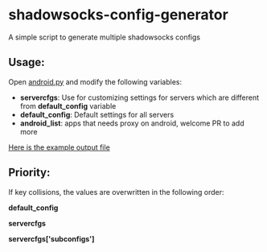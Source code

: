 # shadowsocks-config-generator
A simple script to generate multiple shadowsocks configs

## Usage:
Open [android.py](https://github.com/HeIsNotMyChairman/shadowsocks-config-generator/blob/main/android.py) and modify the following variables:
- **servercfgs**: Use for customizing settings for servers which are different from **default_config** variable
- **default_config**: Default settings for all servers
- **android_list**: apps that needs proxy on android, welcome PR to add more

[Here is the example output file](https://github.com/HeIsNotMyChairman/shadowsocks-config-generator/blob/main/android.json)

## Priority:
If key collisions, the values are overwritten in the following order:

**default_config**

**servercfgs**

**servercfgs['subconfigs']**
